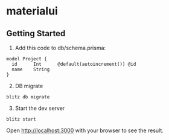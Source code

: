 # materialui

## Getting Started

1. Add this code to db/schema.prisma:

```
model Project {
  id      Int      @default(autoincrement()) @id
  name    String
}
```

2. DB migrate

```
blitz db migrate
```

3. Start the dev server

```
blitz start
```

Open [http://localhost:3000](http://localhost:3000) with your browser to see the result.
